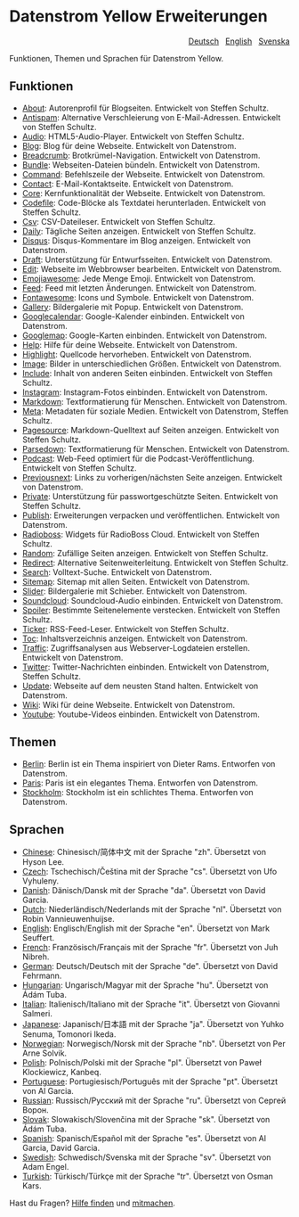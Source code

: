 # Datenstrom Yellow Erweiterungen

<p align="right" role="navigation">
&nbsp; <a href="README-de.md">Deutsch</a>
&nbsp; <a href="README.md">English</a>
&nbsp; <a href="README-sv.md">Svenska</a>
</p>

Funktionen, Themen und Sprachen für Datenstrom Yellow.

## Funktionen

* [About](https://github.com/schulle4u/yellow-extensions-schulle4u/tree/master/about/README-de.md):
  Autorenprofil für Blogseiten. Entwickelt von Steffen Schultz.
* [Antispam](https://github.com/schulle4u/yellow-extensions-schulle4u/tree/master/antispam/README-de.md):
  Alternative Verschleierung von E-Mail-Adressen. Entwickelt von Steffen Schultz.
* [Audio](https://github.com/schulle4u/yellow-extensions-schulle4u/tree/master/audio/README-de.md):
  HTML5-Audio-Player. Entwickelt von Steffen Schultz.
* [Blog](https://github.com/datenstrom/yellow-extensions/tree/master/source/blog/README-de.md): 
  Blog für deine Webseite. Entwickelt von Datenstrom.
* [Breadcrumb](https://github.com/datenstrom/yellow-extensions/tree/master/source/breadcrumb/README-de.md): 
  Brotkrümel-Navigation. Entwickelt von Datenstrom.
* [Bundle](https://github.com/datenstrom/yellow-extensions/tree/master/source/bundle/README-de.md): 
  Webseiten-Dateien bündeln. Entwickelt von Datenstrom.
* [Command](https://github.com/datenstrom/yellow-extensions/tree/master/source/command/README-de.md): 
  Befehlszeile der Webseite. Entwickelt von Datenstrom.
* [Contact](https://github.com/datenstrom/yellow-extensions/tree/master/source/contact/README-de.md): 
  E-Mail-Kontaktseite. Entwickelt von Datenstrom.
* [Core](https://github.com/datenstrom/yellow-extensions/tree/master/source/core/README-de.md): 
  Kernfunktionalität der Webseite. Entwickelt von Datenstrom.
* [Codefile](https://github.com/schulle4u/yellow-extensions-schulle4u/tree/master/codefile): 
  Code-Blöcke als Textdatei herunterladen. Entwickelt von Steffen Schultz.
* [Csv](https://github.com/schulle4u/yellow-extensions-schulle4u/tree/master/csv/README-de.md):
  CSV-Dateileser. Entwickelt von Steffen Schultz.
* [Daily](https://github.com/schulle4u/yellow-extensions-schulle4u/tree/master/daily): 
  Tägliche Seiten anzeigen. Entwickelt von Steffen Schultz.
* [Disqus](https://github.com/datenstrom/yellow-extensions/tree/master/source/disqus/README-de.md): 
  Disqus-Kommentare im Blog anzeigen. Entwickelt von Datenstrom.
* [Draft](https://github.com/datenstrom/yellow-extensions/tree/master/source/draft/README-de.md): 
  Unterstützung für Entwurfsseiten. Entwickelt von Datenstrom.
* [Edit](https://github.com/datenstrom/yellow-extensions/tree/master/source/edit/README-de.md): 
  Webseite im Webbrowser bearbeiten. Entwickelt von Datenstrom.
* [Emojiawesome](https://github.com/datenstrom/yellow-extensions/tree/master/source/emojiawesome/README-de.md): 
  Jede Menge Emoji. Entwickelt von Datenstrom.
* [Feed](https://github.com/datenstrom/yellow-extensions/tree/master/source/feed/README-de.md): 
  Feed mit letzten Änderungen. Entwickelt von Datenstrom.
* [Fontawesome](https://github.com/datenstrom/yellow-extensions/tree/master/source/fontawesome/README-de.md): 
  Icons und Symbole. Entwickelt von Datenstrom.
* [Gallery](https://github.com/datenstrom/yellow-extensions/tree/master/source/gallery/README-de.md): 
  Bildergalerie mit Popup. Entwickelt von Datenstrom.
* [Googlecalendar](https://github.com/datenstrom/yellow-extensions/tree/master/source/googlecalendar/README-de.md): 
  Google-Kalender einbinden. Entwickelt von Datenstrom.
* [Googlemap](https://github.com/datenstrom/yellow-extensions/tree/master/source/googlemap/README-de.md): 
  Google-Karten einbinden. Entwickelt von Datenstrom.
* [Help](https://github.com/datenstrom/yellow-extensions/tree/master/source/help/README-de.md): 
  Hilfe für deine Webseite. Entwickelt von Datenstrom.
* [Highlight](https://github.com/datenstrom/yellow-extensions/tree/master/source/highlight/README-de.md): 
  Quellcode hervorheben. Entwickelt von Datenstrom.
* [Image](https://github.com/datenstrom/yellow-extensions/tree/master/source/image/README-de.md): 
  Bilder in unterschiedlichen Größen. Entwickelt von Datenstrom.
* [Include](https://github.com/schulle4u/yellow-extensions-schulle4u/tree/master/include/README-de.md): 
  Inhalt von anderen Seiten einbinden. Entwickelt von Steffen Schultz.
* [Instagram](https://github.com/datenstrom/yellow-extensions/tree/master/source/instagram/README-de.md): 
  Instagram-Fotos einbinden. Entwickelt von Datenstrom.
* [Markdown](https://github.com/datenstrom/yellow-extensions/tree/master/source/markdown/README-de.md): 
  Textformatierung für Menschen. Entwickelt von Datenstrom.
* [Meta](https://github.com/datenstrom/yellow-extensions/tree/master/source/meta/README-de.md):
  Metadaten für soziale Medien. Entwickelt von Datenstrom, Steffen Schultz.
* [Pagesource](https://github.com/schulle4u/yellow-extensions-schulle4u/tree/master/pagesource/README-de.md): 
  Markdown-Quelltext auf Seiten anzeigen. Entwickelt von Steffen Schultz.
* [Parsedown](https://github.com/datenstrom/yellow-extensions/tree/master/source/parsedown/README-de.md): 
  Textformatierung für Menschen. Entwickelt von Datenstrom.
* [Podcast](https://github.com/schulle4u/yellow-extensions-schulle4u/tree/master/podcast/README-de.md): 
  Web-Feed optimiert für die Podcast-Veröffentlichung. Entwickelt von Steffen Schultz.
* [Previousnext](https://github.com/datenstrom/yellow-extensions/tree/master/source/previousnext/README-de.md): 
  Links zu vorherigen/nächsten Seite anzeigen. Entwickelt von Datenstrom.
* [Private](https://github.com/schulle4u/yellow-extensions-schulle4u/tree/master/private/README-de.md): 
  Unterstützung für passwortgeschützte Seiten. Entwickelt von Steffen Schultz.
* [Publish](https://github.com/datenstrom/yellow-extensions/tree/master/source/publish/README-de.md): 
  Erweiterungen verpacken und veröffentlichen. Entwickelt von Datenstrom.
* [Radioboss](https://github.com/schulle4u/yellow-extensions-schulle4u/tree/master/radioboss/README-de.md): 
  Widgets für RadioBoss Cloud. Entwickelt von Steffen Schultz.
* [Random](https://github.com/schulle4u/yellow-extensions-schulle4u/tree/master/random/README-de.md): 
  Zufällige Seiten anzeigen. Entwickelt von Steffen Schultz.
* [Redirect](https://github.com/schulle4u/yellow-extensions-schulle4u/tree/master/redirect/README-de.md): 
  Alternative Seitenweiterleitung. Entwickelt von Steffen Schultz.
* [Search](https://github.com/datenstrom/yellow-extensions/tree/master/source/search/README-de.md): 
  Volltext-Suche. Entwickelt von Datenstrom.
* [Sitemap](https://github.com/datenstrom/yellow-extensions/tree/master/source/sitemap/README-de.md): 
  Sitemap mit allen Seiten. Entwickelt von Datenstrom.
* [Slider](https://github.com/datenstrom/yellow-extensions/tree/master/source/slider/README-de.md): 
  Bildergalerie mit Schieber. Entwickelt von Datenstrom.
* [Soundcloud](https://github.com/datenstrom/yellow-extensions/tree/master/source/soundcloud/README-de.md): 
  Soundcloud-Audio einbinden. Entwickelt von Datenstrom.
* [Spoiler](https://github.com/schulle4u/yellow-extensions-schulle4u/tree/master/spoiler/README-de.md):
  Bestimmte Seitenelemente verstecken. Entwickelt von Steffen Schultz.
* [Ticker](https://github.com/schulle4u/yellow-extensions-schulle4u/tree/master/ticker/README-de.md): 
  RSS-Feed-Leser. Entwickelt von Steffen Schultz.
* [Toc](https://github.com/datenstrom/yellow-extensions/tree/master/source/toc/README-de.md): 
  Inhaltsverzeichnis anzeigen. Entwickelt von Datenstrom.
* [Traffic](https://github.com/datenstrom/yellow-extensions/tree/master/source/traffic/README-de.md): 
  Zugriffsanalysen aus Webserver-Logdateien erstellen. Entwickelt von Datenstrom.
* [Twitter](https://github.com/datenstrom/yellow-extensions/tree/master/source/twitter/README-de.md): 
  Twitter-Nachrichten einbinden. Entwickelt von Datenstrom, Steffen Schultz.
* [Update](https://github.com/datenstrom/yellow-extensions/tree/master/source/update/README-de.md): 
  Webseite auf dem neusten Stand halten. Entwickelt von Datenstrom.
* [Wiki](https://github.com/datenstrom/yellow-extensions/tree/master/source/wiki/README-de.md): 
  Wiki für deine Webseite. Entwickelt von Datenstrom.
* [Youtube](https://github.com/datenstrom/yellow-extensions/tree/master/source/youtube/README-de.md): 
  Youtube-Videos einbinden. Entwickelt von Datenstrom.

## Themen

* [Berlin](https://github.com/datenstrom/yellow-extensions/tree/master/source/berlin/README-de.md): 
  Berlin ist ein Thema inspiriert von Dieter Rams. Entworfen von Datenstrom.
* [Paris](https://github.com/datenstrom/yellow-extensions/tree/master/source/paris/README-de.md): 
  Paris ist ein elegantes Thema. Entworfen von Datenstrom.
* [Stockholm](https://github.com/datenstrom/yellow-extensions/tree/master/source/stockholm/README-de.md): 
  Stockholm ist ein schlichtes Thema. Entworfen von Datenstrom.

## Sprachen

* [Chinese](https://github.com/datenstrom/yellow-extensions/tree/master/source/chinese): Chinesisch/简体中文 mit der Sprache "zh". Übersetzt von Hyson Lee.
* [Czech](https://github.com/datenstrom/yellow-extensions/tree/master/source/czech): Tschechisch/Čeština mit der Sprache "cs". Übersetzt von Ufo Vyhuleny.
* [Danish](https://github.com/datenstrom/yellow-extensions/tree/master/source/danish): Dänisch/Dansk mit der Sprache "da". Übersetzt von David Garcia.
* [Dutch](https://github.com/datenstrom/yellow-extensions/tree/master/source/dutch): Niederländisch/Nederlands mit der Sprache "nl". Übersetzt von Robin Vannieuwenhuijse.
* [English](https://github.com/datenstrom/yellow-extensions/tree/master/source/english): Englisch/English mit der Sprache "en". Übersetzt von Mark Seuffert.
* [French](https://github.com/datenstrom/yellow-extensions/tree/master/source/french): Französisch/Français mit der Sprache "fr". Übersetzt von Juh Nibreh.
* [German](https://github.com/datenstrom/yellow-extensions/tree/master/source/german): Deutsch/Deutsch mit der Sprache "de". Übersetzt von David Fehrmann.
* [Hungarian](https://github.com/datenstrom/yellow-extensions/tree/master/source/hungarian): Ungarisch/Magyar mit der Sprache "hu". Übersetzt von Ádám Tuba.
* [Italian](https://github.com/datenstrom/yellow-extensions/tree/master/source/italian): Italienisch/Italiano mit der Sprache "it". Übersetzt von Giovanni Salmeri.
* [Japanese](https://github.com/datenstrom/yellow-extensions/tree/master/source/japanese): Japanisch/日本語 mit der Sprache "ja". Übersetzt von Yuhko Senuma, Tomonori Ikeda.
* [Norwegian](https://github.com/datenstrom/yellow-extensions/tree/master/source/norwegian): Norwegisch/Norsk mit der Sprache "nb". Übersetzt von Per Arne Solvik.
* [Polish](https://github.com/datenstrom/yellow-extensions/tree/master/source/polish): Polnisch/Polski mit der Sprache "pl". Übersetzt von Paweł Klockiewicz, Kanbeq.
* [Portuguese](https://github.com/datenstrom/yellow-extensions/tree/master/source/portuguese): Portugiesisch/Português mit der Sprache "pt". Übersetzt von Al Garcia.
* [Russian](https://github.com/datenstrom/yellow-extensions/tree/master/source/russian): Russisch/Русский mit der Sprache "ru". Übersetzt von Сергей Ворон.
* [Slovak](https://github.com/datenstrom/yellow-extensions/tree/master/source/slovak): Slowakisch/Slovenčina mit der Sprache "sk". Übersetzt von Ádám Tuba.
* [Spanish](https://github.com/datenstrom/yellow-extensions/tree/master/source/spanish): Spanisch/Español mit der Sprache "es". Übersetzt von Al Garcia, David Garcia.
* [Swedish](https://github.com/datenstrom/yellow-extensions/tree/master/source/swedish): Schwedisch/Svenska mit der Sprache "sv". Übersetzt von Adam Engel.
* [Turkish](https://github.com/datenstrom/yellow-extensions/tree/master/source/turkish): Türkisch/Türkçe mit der Sprache "tr". Übersetzt von Osman Kars.

Hast du Fragen? [Hilfe finden](https://datenstrom.se/de/yellow/help/) und [mitmachen](https://datenstrom.se/de/yellow/help/contributing-guidelines).
